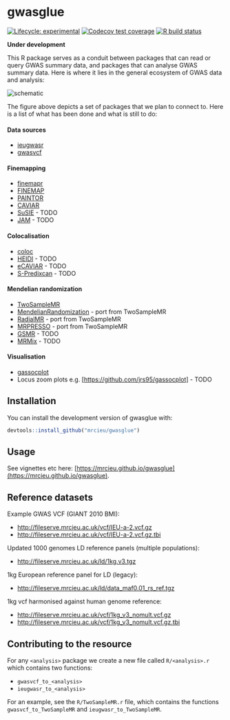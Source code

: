 # gwasglue

<!-- badges: start -->
[![Lifecycle: experimental](https://img.shields.io/badge/lifecycle-experimental-orange.svg)](https://www.tidyverse.org/lifecycle/#experimental)
[![Codecov test coverage](https://codecov.io/gh/MRCIEU/gwasglue/branch/master/graph/badge.svg)](https://codecov.io/gh/MRCIEU/gwasglue?branch=master)
[![R build status](https://github.com/MRCIEU/gwasglue/workflows/R-CMD-check/badge.svg)](https://github.com/MRCIEU/gwasglue/actions)
<!-- badges: end -->

**Under development**

This R package serves as a conduit between packages that can read or query GWAS summary data, and packages that can analyse GWAS summary data. Here is where it lies in the general ecosystem of GWAS data and analysis:


![schematic](https://drive.google.com/uc?id=15w33jAaI6lAKINfLlNw343njUuPd4M6i)

The figure above depicts a set of packages that we plan to connect to. Here is a list of what has been done and what is still to do:

#### Data sources
- [ieugwasr](https://github.com/mrcieu/ieugwasr)
- [gwasvcf](https://github.com/mrcieu/gwasvcf)

#### Finemapping
- [finemapr](https://github.com/variani/finemapr)
- [FINEMAP](http://www.christianbenner.com/)
- [PAINTOR](https://github.com/gkichaev/PAINTOR_V3.0)
- [CAVIAR](https://github.com/fhormoz/caviar)
- [SuSIE](https://stephenslab.github.io/susie-paper/index.html) - TODO
- [JAM](https://github.com/pjnewcombe/R2BGLiMS) - TODO

#### Colocalisation
- [coloc](https://cran.r-project.org/package=coloc)
- [HEIDI](http://cnsgenomics.com/software/gsmr/) - TODO
- [eCAVIAR](https://github.com/fhormoz/caviar) - TODO
- [S-Predixcan](https://github.com/hakyimlab/MetaXcan) - TODO

#### Mendelian randomization
- [TwoSampleMR](https://github.com/mrcieu/TwoSampleMR)
- [MendelianRandomization](https://cran.r-project.org/web/packages/MendelianRandomization/index.html) - port from TwoSampleMR
- [RadialMR](https://github.com/WSpiller/RadialMR) - port from TwoSampleMR
- [MRPRESSO](https://github.com/rondolab/MR-PRESSO) - port from TwoSampleMR
- [GSMR](http://cnsgenomics.com/software/gsmr/) - TODO
- [MRMix](https://github.com/gqi/MRMix) - TODO

#### Visualisation
- [gassocplot](https://github.com/jrs95/gassocplot)
- Locus zoom plots e.g. [https://github.com/jrs95/gassocplot] - TODO


## Installation

You can install the development version of gwasglue with:

``` r
devtools::install_github("mrcieu/gwasglue")
```


## Usage

See vignettes etc here: [https://mrcieu.github.io/gwasglue](https://mrcieu.github.io/gwasglue).

## Reference datasets

Example GWAS VCF (GIANT 2010 BMI):

- http://fileserve.mrcieu.ac.uk/vcf/IEU-a-2.vcf.gz
- http://fileserve.mrcieu.ac.uk/vcf/IEU-a-2.vcf.gz.tbi

Updated 1000 genomes LD reference panels (multiple populations):

- http://fileserve.mrcieu.ac.uk/ld/1kg.v3.tgz

1kg European reference panel for LD (legacy):

- http://fileserve.mrcieu.ac.uk/ld/data_maf0.01_rs_ref.tgz

1kg vcf harmonised against human genome reference:

- http://fileserve.mrcieu.ac.uk/vcf/1kg_v3_nomult.vcf.gz
- http://fileserve.mrcieu.ac.uk/vcf/1kg_v3_nomult.vcf.gz.tbi

## Contributing to the resource

For any `<analysis>` package we create a new file called `R/<analysis>.r` which contains two functions:

- `gwasvcf_to_<analysis>`
- `ieugwasr_to_<analysis>`

For an example, see the `R/TwoSampleMR.r` file, which contains the functions `gwasvcf_to_TwoSampleMR` and `ieugwasr_to_TwoSampleMR`.

